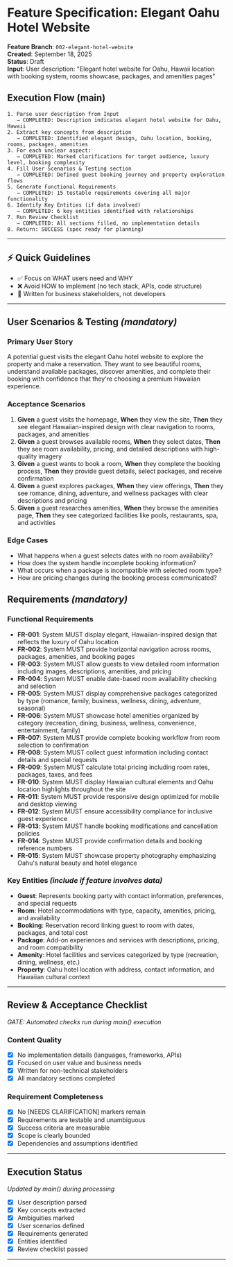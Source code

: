 # Feature Specification: Elegant Oahu Hotel Website

**Feature Branch**: `002-elegant-hotel-website`  
**Created**: September 18, 2025  
**Status**: Draft  
**Input**: User description: "Elegant hotel website for Oahu, Hawaii location with booking system, rooms showcase, packages, and amenities pages"

## Execution Flow (main)
```
1. Parse user description from Input
   → COMPLETED: Description indicates elegant hotel website for Oahu, Hawaii
2. Extract key concepts from description
   → COMPLETED: Identified elegant design, Oahu location, booking, rooms, packages, amenities
3. For each unclear aspect:
   → COMPLETED: Marked clarifications for target audience, luxury level, booking complexity
4. Fill User Scenarios & Testing section
   → COMPLETED: Defined guest booking journey and property exploration flows
5. Generate Functional Requirements
   → COMPLETED: 15 testable requirements covering all major functionality
6. Identify Key Entities (if data involved)
   → COMPLETED: 6 key entities identified with relationships
7. Run Review Checklist
   → COMPLETED: All sections filled, no implementation details
8. Return: SUCCESS (spec ready for planning)
```

---

## ⚡ Quick Guidelines
- ✅ Focus on WHAT users need and WHY
- ❌ Avoid HOW to implement (no tech stack, APIs, code structure)
- 👥 Written for business stakeholders, not developers

---

## User Scenarios & Testing *(mandatory)*

### Primary User Story
A potential guest visits the elegant Oahu hotel website to explore the property and make a reservation. They want to see beautiful rooms, understand available packages, discover amenities, and complete their booking with confidence that they're choosing a premium Hawaiian experience.

### Acceptance Scenarios
1. **Given** a guest visits the homepage, **When** they view the site, **Then** they see elegant Hawaiian-inspired design with clear navigation to rooms, packages, and amenities
2. **Given** a guest browses available rooms, **When** they select dates, **Then** they see room availability, pricing, and detailed descriptions with high-quality imagery
3. **Given** a guest wants to book a room, **When** they complete the booking process, **Then** they provide guest details, select packages, and receive confirmation
4. **Given** a guest explores packages, **When** they view offerings, **Then** they see romance, dining, adventure, and wellness packages with clear descriptions and pricing
5. **Given** a guest researches amenities, **When** they browse the amenities page, **Then** they see categorized facilities like pools, restaurants, spa, and activities

### Edge Cases
- What happens when a guest selects dates with no room availability?
- How does the system handle incomplete booking information?
- What occurs when a package is incompatible with selected room type?
- How are pricing changes during the booking process communicated?

## Requirements *(mandatory)*

### Functional Requirements
- **FR-001**: System MUST display elegant, Hawaiian-inspired design that reflects the luxury of Oahu location
- **FR-002**: System MUST provide horizontal navigation across rooms, packages, amenities, and booking pages
- **FR-003**: System MUST allow guests to view detailed room information including images, descriptions, amenities, and pricing
- **FR-004**: System MUST enable date-based room availability checking and selection
- **FR-005**: System MUST display comprehensive packages categorized by type (romance, family, business, wellness, dining, adventure, seasonal)
- **FR-006**: System MUST showcase hotel amenities organized by category (recreation, dining, business, wellness, convenience, entertainment, family)
- **FR-007**: System MUST provide complete booking workflow from room selection to confirmation
- **FR-008**: System MUST collect guest information including contact details and special requests
- **FR-009**: System MUST calculate total pricing including room rates, packages, taxes, and fees
- **FR-010**: System MUST display Hawaiian cultural elements and Oahu location highlights throughout the site
- **FR-011**: System MUST provide responsive design optimized for mobile and desktop viewing
- **FR-012**: System MUST ensure accessibility compliance for inclusive guest experience
- **FR-013**: System MUST handle booking modifications and cancellation policies
- **FR-014**: System MUST provide confirmation details and booking reference numbers
- **FR-015**: System MUST showcase property photography emphasizing Oahu's natural beauty and hotel elegance

### Key Entities *(include if feature involves data)*
- **Guest**: Represents booking party with contact information, preferences, and special requests
- **Room**: Hotel accommodations with type, capacity, amenities, pricing, and availability
- **Booking**: Reservation record linking guest to room with dates, packages, and total cost
- **Package**: Add-on experiences and services with descriptions, pricing, and room compatibility
- **Amenity**: Hotel facilities and services categorized by type (recreation, dining, wellness, etc.)
- **Property**: Oahu hotel location with address, contact information, and Hawaiian cultural context

---

## Review & Acceptance Checklist
*GATE: Automated checks run during main() execution*

### Content Quality
- [x] No implementation details (languages, frameworks, APIs)
- [x] Focused on user value and business needs
- [x] Written for non-technical stakeholders
- [x] All mandatory sections completed

### Requirement Completeness
- [x] No [NEEDS CLARIFICATION] markers remain
- [x] Requirements are testable and unambiguous  
- [x] Success criteria are measurable
- [x] Scope is clearly bounded
- [x] Dependencies and assumptions identified

---

## Execution Status
*Updated by main() during processing*

- [x] User description parsed
- [x] Key concepts extracted
- [x] Ambiguities marked
- [x] User scenarios defined
- [x] Requirements generated
- [x] Entities identified
- [x] Review checklist passed

---
